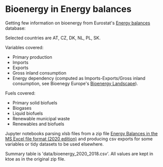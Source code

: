# Bioenergy in Energy balances

Getting few information on bioenergy from Eurostat's [Energy balances](https://ec.europa.eu/eurostat/web/energy/data/energy-balances) database:

Selected countries are AT, CZ, DK, NL, PL, SK.

Variables covered:
* Primary production
* Imports
* Exports
* Gross inland consumption
* Energy dependency (computed as Imports-Exports/Gross inland consumption, see Bioenegy Europe's [Bioenergy Landscape](https://bioenergyeurope.org/statistical-report.html)).

Fuels covered:
* Primary solid biofuels
* Biogases
* Liquid biofuels
* Renewable municipal waste
* Renewables and biofuels

Jupyter notebooks parsing xlsb files from a zip file [Energy Balances in the MS Excel file format (2020 edition)](https://ec.europa.eu/eurostat/documents/38154/4956218/Energy-Balances-April-2020-edition.zip/69da6e9f-bf8f-cd8e-f4ad-50b52f8ce616) and producing csv exports for some variables or tidy datasets to be used elsewhere.

Summary table is 'data/bioenergy_2020_2018.csv'. All values are kept in ktoe as in the original zip file.
